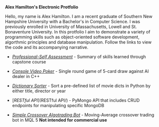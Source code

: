 **Alex Hamilton's Electronic Protfolio**

Hello, my name is Alex Hamilton. I am a recent graduate of Southern New Hampshire University with a Bachelor's in Computer Science. I was previously enrolled in University of Massachusetts, Lowell and St. Bonaventure University. In this protfolio I aim to demonstrate a variety of programming skills such as object-oriented software development, algorthmic principles and database manipulation. Follow the links to view the code and its accompanying narrative.

- [*Professional-Self Assessment*](Alex_Hamilton_Professional_Self_Assessment.docx) - Summary of skills learned through capstone course

- [*Console Video Poker*](Poker-Game/) - Single round game of 5-card draw against AI dealer in C++

- [*Dictionary Sorter*](Movie-Sorter/) - Sort a pre-defined list of movie dicts in Python by either title, director or year

- [*RESTful API*](RESTful API/) - PyMongo API that includes CRUD endpoints for manipulating specific MongoDB

- [*Simple Crossover Algotrading Bot*](Crossover-Bot/) - Moving-Average crossover trading bot in MQL 5 **Not intended for commercial use**
